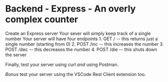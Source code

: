 # Backend - Express - An overly complex counter

Create an Express server
Your sever will simply keep track of a single number
Your server will have four endpoints
    1. GET / -- this returns just a single number (starting from 0)
    2. POST /inc -- this increases the number
    3. POST /dec -- this decreases the number
    4. POST /die -- this shuts down the server

Finally, test your server using curl *and* using Postman.

*Bonus* test your server using the VSCode Rest Client extension too.